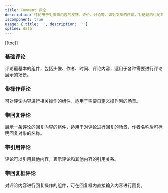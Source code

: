 ```yaml
---
title: Comment 评论
description: 评论用于对页面内容的反馈、评价、讨论等，如对文章的评价，对话题的讨论等。
isComponent: true
usage: { title: '', description: '' }
spline: data
---
```


[[toc]]



### 基础评论

评论最基本的组件，包括头像、作者、时间、评论内容，适用于各种需要进行评论展示的场景。

<script>
import Base from '../../example/Base.svelte'
</script>
<Base></Base>

### 带操作评论

可对评论内容进行相关操作的组件，适用于需要自定义操作列的场景。

<script>
import Operation from '../../example/Operation.svelte'
</script>
<Operation></Operation>

[//]: # (### 列表评论)

[//]: # ()
[//]: # (以列表形式展示的评论。)

[//]: # ()
[//]: # (<script>)

[//]: # (import List from '../../example/List.svelte')

[//]: # (</script>)

[//]: # (<List></List>)

### 带回复评论

展示一条评论的回复内容的组件，适用于对评论进行回复的场景，作者名称后可标明回复对象的名称。

<script>
import Reply from '../../example/Reply.svelte'
</script>
<Reply></Reply>

### 带引用评论

评论可以引用其他内容，表示评论和其他内容的引用关系。

<script>
import Quote from '../../example/Quote.svelte'
</script>
<Quote></Quote>


### 带回复框评论

对评论内容进行回复操作的组件，可在回复框内直接输入内容进行回复。

<script>
import ReplyForm from '../../example/ReplyForm.svelte'
</script>
<ReplyForm></ReplyForm>

